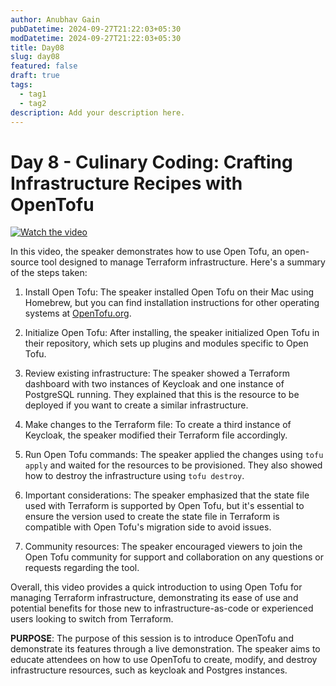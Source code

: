 ```yaml
---
author: Anubhav Gain
pubDatetime: 2024-09-27T21:22:03+05:30
modDatetime: 2024-09-27T21:22:03+05:30
title: Day08
slug: day08
featured: false
draft: true
tags:
  - tag1
  - tag2
description: Add your description here.
---
```


# Day 8 - Culinary Coding: Crafting Infrastructure Recipes with OpenTofu

[![Watch the video](/thumbnails/day8.png)](https://www.youtube.com/watch?v=jjkY2xzdTN4)

In this video, the speaker demonstrates how to use Open Tofu, an open-source tool designed to manage Terraform infrastructure. Here's a summary of the steps taken:

1. Install Open Tofu: The speaker installed Open Tofu on their Mac using Homebrew, but you can find installation instructions for other operating systems at [OpenTofu.org](http://OpenTofu.org).

2. Initialize Open Tofu: After installing, the speaker initialized Open Tofu in their repository, which sets up plugins and modules specific to Open Tofu.

3. Review existing infrastructure: The speaker showed a Terraform dashboard with two instances of Keycloak and one instance of PostgreSQL running. They explained that this is the resource to be deployed if you want to create a similar infrastructure.

4. Make changes to the Terraform file: To create a third instance of Keycloak, the speaker modified their Terraform file accordingly.

5. Run Open Tofu commands: The speaker applied the changes using `tofu apply` and waited for the resources to be provisioned. They also showed how to destroy the infrastructure using `tofu destroy`.

6. Important considerations: The speaker emphasized that the state file used with Terraform is supported by Open Tofu, but it's essential to ensure the version used to create the state file in Terraform is compatible with Open Tofu's migration side to avoid issues.

7. Community resources: The speaker encouraged viewers to join the Open Tofu community for support and collaboration on any questions or requests regarding the tool.

Overall, this video provides a quick introduction to using Open Tofu for managing Terraform infrastructure, demonstrating its ease of use and potential benefits for those new to infrastructure-as-code or experienced users looking to switch from Terraform.

**PURPOSE**: The purpose of this session is to introduce OpenTofu and demonstrate its features through a live demonstration. The speaker aims to educate attendees on how to use OpenTofu to create, modify, and destroy infrastructure resources, such as keycloak and Postgres instances.
